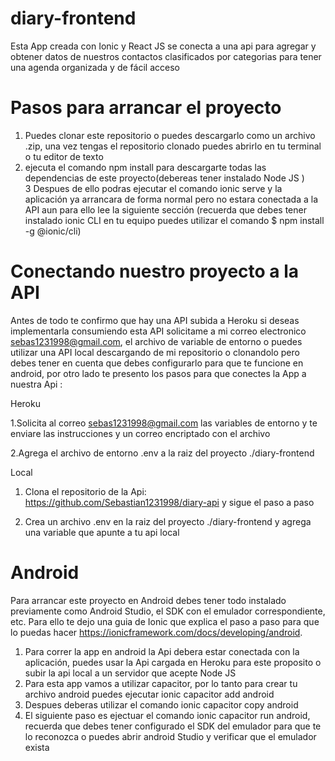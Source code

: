 # diary-frontend

Esta App creada con Ionic y React JS se conecta a una api para agregar y obtener datos de nuestros contactos clasificados por categorias para tener una agenda organizada y de 
fácil acceso 

# Pasos para arrancar el proyecto

1. Puedes clonar este repositorio o puedes descargarlo como un archivo .zip, una vez tengas el repositorio clonado puedes abrirlo en tu terminal o tu editor de texto 
2. ejecuta el comando npm install para descargarte todas las dependencias de este proyecto(debereas tener instalado Node JS )  
3  Despues de ello podras ejecutar el comando ionic serve y la aplicación ya arrancara de forma normal pero no estara conectada a la API aun para ello lee la siguiente sección
(recuerda que debes tener instalado ionic CLI en tu equipo puedes utilizar el comando $ npm install -g @ionic/cli)

# Conectando nuestro proyecto a la API

Antes de todo te confirmo que hay una API subida a Heroku si deseas implementarla consumiendo esta API solicitame a mi correo electronico sebas1231998@gmail.com, el archivo de variable de entorno 
o puedes utilizar una API local descargando de mi repositorio o clonandolo pero debes tener en cuenta que debes configurarlo para que te funcione en android, por otro lado te presento 
los pasos para que conectes la App a nuestra Api : 

Heroku

1.Solicita al correo sebas1231998@gmail.com las variables de entorno y te enviare las instrucciones y un correo encriptado con el archivo

2.Agrega el archivo de entorno .env a la raiz del proyecto ./diary-frontend

Local
1. Clona el repositorio de la Api: https://github.com/Sebastian1231998/diary-api y sigue el paso a paso 

2. Crea un archivo .env en la raiz del proyecto ./diary-frontend y agrega una variable que apunte a tu api local 

# Android 

Para arrancar este proyecto en Android debes tener todo instalado previamente como Android Studio, el SDK con el emulador correspondiente, etc. Para ello te dejo una guia 
de Ionic que explica el paso a paso para que lo puedas hacer https://ionicframework.com/docs/developing/android. 

1. Para correr la app en android la Api debera estar conectada con la aplicación, puedes usar la Api cargada en Heroku para este proposito o subir la api local a un servidor que acepte
Node JS 
2. Para esta app vamos a utilizar capacitor, por lo tanto para crear tu archivo android puedes ejecutar ionic capacitor add android 
3. Despues deberas utilizar el comando ionic capacitor copy android 
4. El siguiente paso es ejectuar el comando ionic capacitor run android, recuerda que debes tener configurado el SDK del emulador para que te lo reconozca o puedes abrir android Studio y verificar que el emulador exista 



